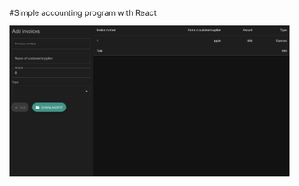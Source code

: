 

#Simple accounting program with React

![Screen capture for the project ](public/Screen_capture.jpg)